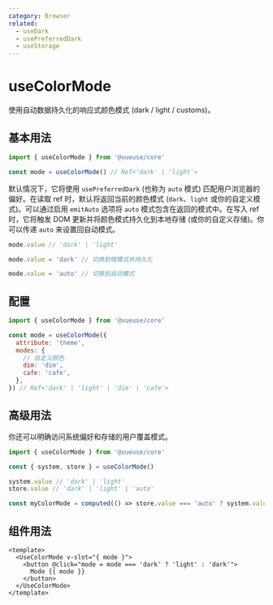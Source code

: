 ```yaml
---
category: Browser
related:
  - useDark
  - usePreferredDark
  - useStorage
---
```


# useColorMode

使用自动数据持久化的响应式颜色模式 (dark / light / customs)。

## 基本用法

```js
import { useColorMode } from '@vueuse/core'

const mode = useColorMode() // Ref<'dark' | 'light'>
```

默认情况下，它将使用 `usePreferredDark` (也称为 `auto` 模式) 匹配用户浏览器的偏好。在读取 ref 时，默认将返回当前的颜色模式 (`dark`、`light` 或你的自定义模式)。可以通过启用 `emitAuto` 选项将 `auto` 模式包含在返回的模式中。在写入 ref 时，它将触发 DOM 更新并将颜色模式持久化到本地存储 (或你的自定义存储)。你可以传递 `auto` 来设置回自动模式。

```ts
mode.value // 'dark' | 'light'

mode.value = 'dark' // 切换到暗模式并持久化

mode.value = 'auto' // 切换到自动模式
```

## 配置

```js
import { useColorMode } from '@vueuse/core'

const mode = useColorMode({
  attribute: 'theme',
  modes: {
    // 自定义颜色
    dim: 'dim',
    cafe: 'cafe',
  },
}) // Ref<'dark' | 'light' | 'dim' | 'cafe'>
```

## 高级用法

你还可以明确访问系统偏好和存储的用户覆盖模式。

```js
import { useColorMode } from '@vueuse/core'

const { system, store } = useColorMode()

system.value // 'dark' | 'light'
store.value // 'dark' | 'light' | 'auto'

const myColorMode = computed(() => store.value === 'auto' ? system.value : store.value)
```

## 组件用法

```vue
<template>
  <UseColorMode v-slot="{ mode }">
    <button @click="mode = mode === 'dark' ? 'light' : 'dark'">
      Mode {{ mode }}
    </button>
  </UseColorMode>
</template>
```
